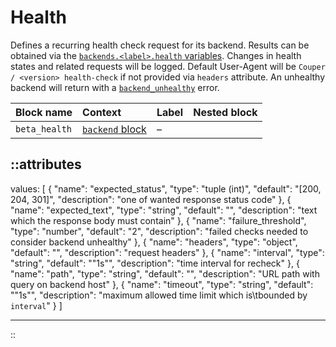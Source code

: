 # Health

Defines a recurring health check request for its backend. Results can be obtained via the [`backends.<label>.health` variables](../variables#backends).
Changes in health states and related requests will be logged. Default User-Agent will be `Couper / <version> health-check` if not provided
via `headers` attribute. An unhealthy backend will return with a [`backend_unhealthy`](../error-handling#api-error-types) error.

| Block name    | Context                           | Label | Nested block |
|:--------------|:----------------------------------|:------|:-------------|
| `beta_health` | [`backend` block](backend) | –     |              |

::attributes
---
values: [
  {
    "name": "expected_status",
    "type": "tuple (int)",
    "default": "[200, 204, 301]",
    "description": "one of wanted response status code"
  },
  {
    "name": "expected_text",
    "type": "string",
    "default": "",
    "description": "text which the response body must contain"
  },
  {
    "name": "failure_threshold",
    "type": "number",
    "default": "2",
    "description": "failed checks needed to consider backend unhealthy"
  },
  {
    "name": "headers",
    "type": "object",
    "default": "",
    "description": "request headers"
  },
  {
    "name": "interval",
    "type": "string",
    "default": "\"1s\"",
    "description": "time interval for recheck"
  },
  {
    "name": "path",
    "type": "string",
    "default": "",
    "description": "URL path with query on backend host"
  },
  {
    "name": "timeout",
    "type": "string",
    "default": "\"1s\"",
    "description": "maximum allowed time limit which is\tbounded by `interval`"
  }
]

---
::
